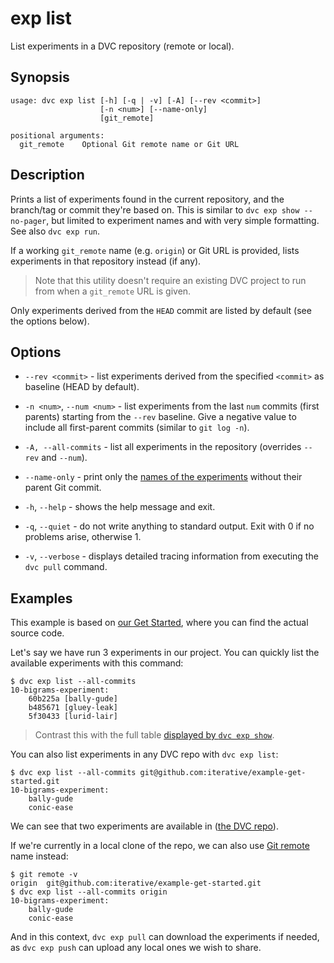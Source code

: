 # exp list

List experiments in a <abbr>DVC repository</abbr> (remote or local).

## Synopsis

```usage
usage: dvc exp list [-h] [-q | -v] [-A] [--rev <commit>]
                    [-n <num>] [--name-only]
                    [git_remote]

positional arguments:
  git_remote    Optional Git remote name or Git URL
```

## Description

Prints a list of experiments found in the current repository, and the branch/tag
or commit they're based on. This is similar to `dvc exp show --no-pager`, but
limited to experiment names and with very simple formatting. See also
`dvc exp run`.

If a working `git_remote` name (e.g. `origin`) or Git URL is provided, lists
experiments in that <abbr>repository</abbr> instead (if any).

> Note that this utility doesn't require an existing <abbr>DVC project</abbr> to
> run from when a `git_remote` URL is given.

Only experiments derived from the `HEAD` commit are listed by default (see the
options below).

## Options

- `--rev <commit>` - list experiments derived from the specified `<commit>` as
  baseline (HEAD by default).

- `-n <num>`, `--num <num>` - list experiments from the last `num` commits
  (first parents) starting from the `--rev` baseline. Give a negative value to
  include all first-parent commits (similar to `git log -n`).

- `-A, --all-commits` - list all experiments in the repository (overrides
  `--rev` and `--num`).

- `--name-only` - print only the [names of the experiments] without their parent
  Git commit.

- `-h`, `--help` - shows the help message and exit.

- `-q`, `--quiet` - do not write anything to standard output. Exit with 0 if no
  problems arise, otherwise 1.

- `-v`, `--verbose` - displays detailed tracing information from executing the
  `dvc pull` command.

[names of the experiments]:
  https://dvc.org/doc/user-guide/experiment-management#how-does-dvc-track-experiments

## Examples

<admon type="info">

This example is based on [our Get Started], where you can find the actual source
code.

[our get started]: /doc/start/experiments

</admon>

Let's say we have run 3 experiments in our project. You can quickly list the
available experiments with this command:

```cli
$ dvc exp list --all-commits
10-bigrams-experiment:
    60b225a [bally-gude]
    b485671 [gluey-leak]
    5f30433 [lurid-lair]
```

> Contrast this with the full table
> [displayed by `dvc exp show`](/doc/command-reference/exp/show#examples).

You can also list experiments in any DVC repo with `dvc exp list`:

```cli
$ dvc exp list --all-commits git@github.com:iterative/example-get-started.git
10-bigrams-experiment:
    bally-gude
    conic-ease
```

We can see that two experiments are available in
([the DVC repo](https://github.com/iterative/example-get-started)).

If we're currently in a local clone of the repo, we can also use
[Git remote](https://git-scm.com/book/en/v2/Git-Basics-Working-with-Remotes)
name instead:

```cli
$ git remote -v
origin  git@github.com:iterative/example-get-started.git
$ dvc exp list --all-commits origin
10-bigrams-experiment:
    bally-gude
    conic-ease
```

And in this context, `dvc exp pull` can download the experiments if needed, as
`dvc exp push` can upload any local ones we wish to share.
